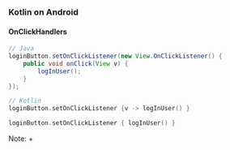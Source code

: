 ### Kotlin on Android
#### OnClickHandlers

```java
// Java
loginButton.setOnClickListener(new View.OnClickListener() {
    public void onClick(View v) {
        logInUser();
    }
});
```

```kotlin
// Kotlin
loginButton.setOnClickListener {v -> logInUser() }

loginButton.setOnClickListener { logInUser() }
```

Note:
+